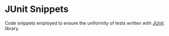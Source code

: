 # JUnit Snippets

Code snippets employed to ensure the uniformity of tests written with [JUnit](https://junit.org/junit5/) 
library.
